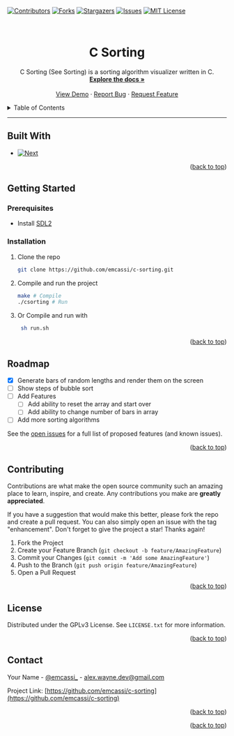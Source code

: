 <!-- Improved compatibility of back to top link: See: https://github.com/othneildrew/Best-README-Template/pull/73 -->
<a name="readme-top"></a>
<!--
*** Thanks for checking out the Best-README-Template. If you have a suggestion
*** that would make this better, please fork the repo and create a pull request
*** or simply open an issue with the tag "enhancement".
*** Don't forget to give the project a star!
*** Thanks again! Now go create something AMAZING! :D
-->



<!-- PROJECT SHIELDS -->
<!--
*** I'm using markdown "reference style" links for readability.
*** Reference links are enclosed in brackets [ ] instead of parentheses ( ).
*** See the bottom of this document for the declaration of the reference variables
*** for contributors-url, forks-url, etc. This is an optional, concise syntax you may use.
*** https://www.markdownguide.org/basic-syntax/#reference-style-links
-->
[![Contributors][contributors-shield]][contributors-url]
[![Forks][forks-shield]][forks-url]
[![Stargazers][stars-shield]][stars-url]
[![Issues][issues-shield]][issues-url]
[![MIT License][license-shield]][license-url]



<!-- PROJECT LOGO -->
<br />
<div align="center">
  <a href="https://github.com/emcassi/c-sorting">
    <!-- <img src="images/logo.png" alt="Logo" width="80" height="80"> -->
  </a>

<h1 align="center">C Sorting</h1>

  <p align="center">
    C Sorting (See Sorting) is a sorting algorithm visualizer written in C.
    <br />
    <a href="https://github.com/emcassi/c-sorting"><strong>Explore the docs »</strong></a>
    <br />
    <br />
    <a href="https://github.com/emcassi/c-sorting">View Demo</a>
    ·
    <a href="https://github.com/emcassi/c-sorting/issues">Report Bug</a>
    ·
    <a href="https://github.com/emcassi/c-sorting/issues">Request Feature</a>
  </p>
</div>



<!-- TABLE OF CONTENTS -->
<details>
  <summary>Table of Contents</summary>
  <ol>
    <li>
      <a href="#built-with">Built With</a>
    </li>
    <li>
      <a href="#getting-started">Getting Started</a>
      <ul>
        <li><a href="#prerequisites">Prerequisites</a></li>
        <li><a href="#installation">Installation</a></li>
      </ul>
    </li>
    <li><a href="#usage">Usage</a></li>
    <li><a href="#roadmap">Roadmap</a></li>
    <li><a href="#contributing">Contributing</a></li>
    <li><a href="#license">License</a></li>
    <li><a href="#contact">Contact</a></li>
    <li><a href="#acknowledgments">Acknowledgments</a></li>
  </ol>
</details>


<hr/>

## Built With

* [![Next][Next.js]][Next-url]

<p align="right">(<a href="#readme-top">back to top</a>)</p>



<!-- GETTING STARTED -->
## Getting Started

### Prerequisites

* Install <a href="https://wiki.libsdl.org/SDL2/Installation">SDL2</a>

### Installation

1. Clone the repo
   ```sh
   git clone https://github.com/emcassi/c-sorting.git
   ```
2. Compile and run the project
   ```sh
   make # Compile
   ./csorting # Run
   ```
3. Or Compile and run with
   ```sh
    sh run.sh
   ```

<p align="right">(<a href="#readme-top">back to top</a>)</p>

<!-- ROADMAP -->
## Roadmap

- [X] Generate bars of random lengths and render them on the screen
- [ ] Show steps of bubble sort
- [ ] Add Features
  - [ ] Add ability to reset the array and start over
  - [ ] Add ability to change number of bars in array
- [ ] Add more sorting algorithms

See the [open issues](https://github.com/emcassi/c-sorting/issues) for a full list of proposed features (and known issues).

<p align="right">(<a href="#readme-top">back to top</a>)</p>



<!-- CONTRIBUTING -->
## Contributing

Contributions are what make the open source community such an amazing place to learn, inspire, and create. Any contributions you make are **greatly appreciated**.

If you have a suggestion that would make this better, please fork the repo and create a pull request. You can also simply open an issue with the tag "enhancement".
Don't forget to give the project a star! Thanks again!

1. Fork the Project
2. Create your Feature Branch (`git checkout -b feature/AmazingFeature`)
3. Commit your Changes (`git commit -m 'Add some AmazingFeature'`)
4. Push to the Branch (`git push origin feature/AmazingFeature`)
5. Open a Pull Request

<p align="right">(<a href="#readme-top">back to top</a>)</p>



<!-- LICENSE -->
## License

Distributed under the GPLv3 License. See `LICENSE.txt` for more information.

<p align="right">(<a href="#readme-top">back to top</a>)</p>



<!-- CONTACT -->
## Contact

Your Name - [@emcassi_](https://twitter.com/emcassi_) - alex.wayne.dev@gmail.com

Project Link: [https://github.com/emcassi/c-sorting](https://github.com/emcassi/c-sorting)

<p align="right">(<a href="#readme-top">back to top</a>)</p>

<p align="right">(<a href="#readme-top">back to top</a>)</p>



<!-- MARKDOWN LINKS & IMAGES -->
<!-- https://www.markdownguide.org/basic-syntax/#reference-style-links -->
[contributors-shield]: https://img.shields.io/github/contributors/emcassi/c-sorting.svg?style=for-the-badge
[contributors-url]: https://github.com/emcassi/c-sorting/graphs/contributors
[forks-shield]: https://img.shields.io/github/forks/emcassi/c-sorting.svg?style=for-the-badge
[forks-url]: https://github.com/emcassi/c-sorting/network/members
[stars-shield]: https://img.shields.io/github/stars/emcassi/c-sorting.svg?style=for-the-badge
[stars-url]: https://github.com/emcassi/c-sorting/stargazers
[issues-shield]: https://img.shields.io/github/issues/emcassi/c-sorting.svg?style=for-the-badge
[issues-url]: https://github.com/emcassi/c-sorting/issues
[license-shield]: https://img.shields.io/github/license/emcassi/c-sorting.svg?style=for-the-badge
[license-url]: https://github.com/emcassi/c-sorting/blob/master/LICENSE
[linkedin-shield]: https://img.shields.io/badge/-LinkedIn-black.svg?style=for-the-badge&logo=linkedin&colorB=555
[linkedin-url]: https://linkedin.com/in/linkedin_username
[product-screenshot]: images/screenshot.png
[Next.js]: https://img.shields.io/badge/sdl-000000?style=for-the-badge
[Next-url]: https://www.libsdl.org/
